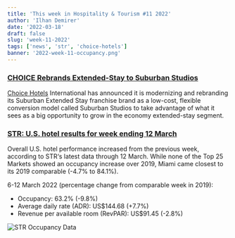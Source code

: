 ```yaml
---
title: 'This week in Hospitality & Tourism #11 2022'
author: 'Ilhan Demirer'
date: '2022-03-18'
draft: false
slug: 'week-11-2022'
tags: ['news', 'str', 'choice-hotels']
banner: '2022-week-11-occupancy.png'
---
```


### [CHOICE Rebrands Extended-Stay to Suburban Studios](https://www.hotelsmag.com/news/choice-rebrands-extended-stay-to-suburban-studios/)

[Choice Hotels](https://www.choicehotels.com/) International has announced it is modernizing and rebranding its Suburban Extended Stay franchise brand as a low-cost, flexible conversion model called Suburban Studios to take advantage of what it sees as a big opportunity to grow in the economy extended-stay segment.

### [STR: U.S. hotel results for week ending 12 March](https://str.com/press-release/str-us-hotel-results-week-ending-12-march)

Overall U.S. hotel performance increased from the previous week, according to STR‘s latest data through 12 March. While none of the Top 25 Markets showed an occupancy increase over 2019, Miami came closest to its 2019 comparable (-4.7% to 84.1%).

6-12 March 2022 (percentage change from comparable week in 2019):

- Occupancy: 63.2% (-9.8%)
- Average daily rate (ADR): US$144.68 (+7.7%)
- Revenue per available room (RevPAR): US$91.45 (-2.8%)

![STR Occupancy Data](/images/blogimages/2022-week-11-occupancy.png)
